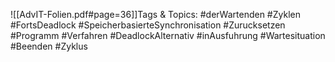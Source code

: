 
![[AdvIT-Folien.pdf#page=36]]Tags & Topics:
   #derWartenden
   #Zyklen
   #FortsDeadlock
   #SpeicherbasierteSynchronisation
   #Zurucksetzen
   #Programm
   #Verfahren
   #DeadlockAlternativ
   #inAusfuhrung
   #Wartesituation
   #Beenden
   #Zyklus